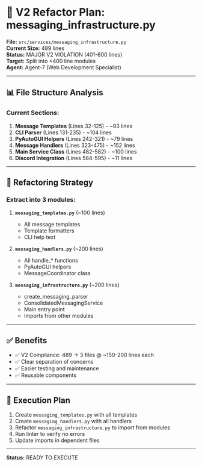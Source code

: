 # 🔧 V2 Refactor Plan: messaging_infrastructure.py

**File:** `src/services/messaging_infrastructure.py`  
**Current Size:** 489 lines  
**Status:** MAJOR V2 VIOLATION (401-600 lines)  
**Target:** Split into <400 line modules  
**Agent:** Agent-7 (Web Development Specialist)

---

## 📊 **File Structure Analysis**

### **Current Sections:**
1. **Message Templates** (Lines 32-125) - ~93 lines
2. **CLI Parser** (Lines 131-235) - ~104 lines
3. **PyAutoGUI Helpers** (Lines 242-321) - ~79 lines
4. **Message Handlers** (Lines 323-475) - ~152 lines
5. **Main Service Class** (Lines 482-582) - ~100 lines
6. **Discord Integration** (Lines 584-595) - ~11 lines

---

## 🎯 **Refactoring Strategy**

### **Extract into 3 modules:**

1. **`messaging_templates.py`** (~100 lines)
   - All message templates
   - Template formatters
   - CLI help text

2. **`messaging_handlers.py`** (~200 lines)
   - All handle_* functions
   - PyAutoGUI helpers
   - MessageCoordinator class

3. **`messaging_infrastructure.py`** (~200 lines)
   - create_messaging_parser
   - ConsolidatedMessagingService
   - Main entry point
   - Imports from other modules

---

## ✅ **Benefits**

- ✅ V2 Compliance: 489 → 3 files @ ~150-200 lines each
- ✅ Clear separation of concerns
- ✅ Easier testing and maintenance
- ✅ Reusable components

---

## 🚀 **Execution Plan**

1. Create `messaging_templates.py` with all templates
2. Create `messaging_handlers.py` with all handlers
3. Refactor `messaging_infrastructure.py` to import from modules
4. Run linter to verify no errors
5. Update imports in dependent files

---

**Status:** READY TO EXECUTE

